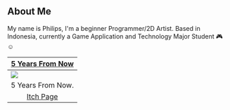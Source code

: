 About Me
---
My name is Philips, I'm a beginner Programmer/2D Artist.
Based in Indonesia, currently a Game Application and Technology Major Student 🎮☺
 
<table width="100%">
  <thead>
    <tr>
     <th width="100%" align="center"><a href="">5 Years From Now</a></th>
    </tr>
  </thead>
  <tbody>
    <tr>
      <td><img src="https://github.com/Gramonesk/Gramonesk/blob/main/Plant_Growth.gif"/></td>
    </tr>
    <tr>
     <td valign="text-top">5 Years From Now.</td>
    </tr>
    <tr>
      <td align="center"><a href="https://juan-xavier.itch.io/across-java">Itch Page</td>
    </tr>
    <tr>
    </tr>
  </tbody>
</table>
